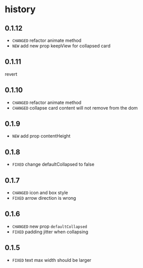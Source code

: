 # history
## 0.1.12
* `CHANGED` refactor animate method
* `NEW` add new prop keepView for collapsed card

## 0.1.11
revert

## 0.1.10
* `CHANGED` refactor animate method
* `CHANGED` collapse card content will not remove from the dom

## 0.1.9

* `NEW` add prop contentHeight

## 0.1.8
* `FIXED` change defaultCollapsed to false

## 0.1.7
* `CHANGED` icon and box style
* `FIXED` arrow direction is wrong

## 0.1.6

* `CHANGED` new prop `defaultCollapsed`
* `FIXED` padding jitter when collapsing

## 0.1.5

* `FIXED` text max width should be larger
